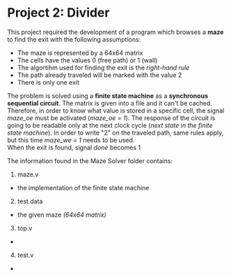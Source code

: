 # Project 2: **Divider**

This project required the development of a program which browses a **maze** to find the exit with the following assumptions:
* The maze is represented by a 64x64 matrix
* The cells have the values 0 (free path) or 1 (wall)
* The algortihm used for finding the exit is the *right-hand rule*
* The path already traveled will be marked with the value 2
* There is only one exit

The problem is solved using a **finite state machine** as a **synchronous sequential circuit**. The matrix is given into a file and it can't be cached. Therefore, in order to know what value is stored in a specific cell, the signal *maze_oe* must be activated (*maze_oe = 1*). The response of the circuit is going to be readable only at the next clock cycle (*next state in the finite state machine*).
In order to write "2" on the traveled path, same rules apply, but this time *maze_we = 1* needs to be used.\
When the exit is found, signal *done* becomes 1

The information found in the Maze Solver folder contains:
1. maze.v
* the implementation of the finite state machine
2. test.data
* the given maze *(64x64 matrix)*
3. top.v
*
4. test.v
* 
